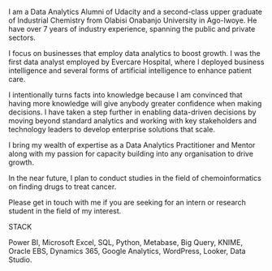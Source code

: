 I am a Data Analytics Alumni of Udacity and a second-class upper graduate of Industrial Chemistry from Olabisi Onabanjo University in Ago-Iwoye. He have over 7 years of industry experience, spanning the public and private sectors.

I focus on businesses that employ data analytics to boost growth. I was the first data analyst employed by Evercare Hospital, where I deployed business intelligence and several forms of artificial intelligence to enhance patient care.

I intentionally turns facts into knowledge because I am convinced that having more knowledge will give anybody greater confidence when making decisions. I have taken a step further in enabling data-driven decisions by moving beyond standard analytics and working with key stakeholders and technology leaders to develop enterprise solutions that scale. 

I bring my wealth of expertise as a Data Analytics Practitioner and Mentor along with my passion for capacity building into any organisation to drive growth.

In the near future, I plan to conduct studies in the field of chemoinformatics on finding drugs to treat cancer.

Please get in touch with me if you are seeking for an intern or research student in the field of my interest.

STACK

Power BI, Microsoft Excel, SQL, Python, Metabase, Big Query, KNIME, Oracle EBS, Dynamics 365, Google Analytics, WordPress, Looker, Data Studio.

